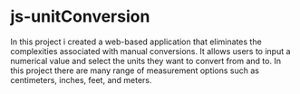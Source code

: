 # js-unitConversion
In this project i created a web-based application that eliminates the complexities associated with manual conversions. It allows users to input a numerical value and select the units they want to convert from and to. In this project there are many range of measurement options such as centimeters, inches, feet, and meters.
